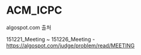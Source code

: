 ﻿# ACM_ICPC

algospot.com 출처

151221_Meeting ~ 151226_Meeting - https://algospot.com/judge/problem/read/MEETING


